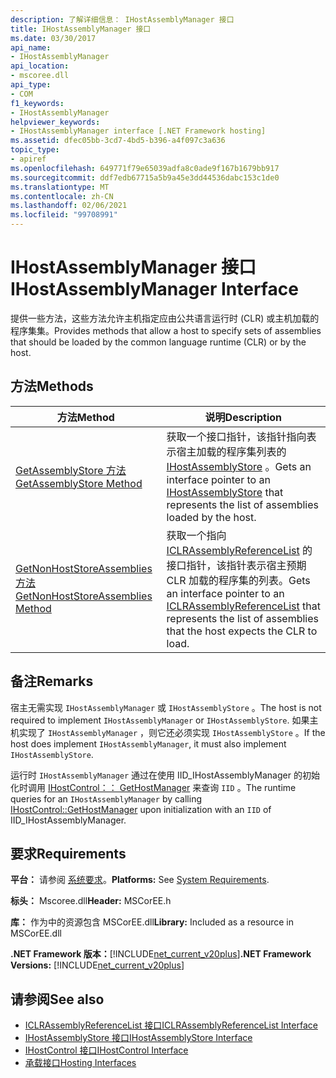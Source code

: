 ```yaml
---
description: 了解详细信息： IHostAssemblyManager 接口
title: IHostAssemblyManager 接口
ms.date: 03/30/2017
api_name:
- IHostAssemblyManager
api_location:
- mscoree.dll
api_type:
- COM
f1_keywords:
- IHostAssemblyManager
helpviewer_keywords:
- IHostAssemblyManager interface [.NET Framework hosting]
ms.assetid: dfec05bb-3cd7-4bd5-b396-a4f097c3a636
topic_type:
- apiref
ms.openlocfilehash: 649771f79e65039adfa8c0ade9f167b1679bb917
ms.sourcegitcommit: ddf7edb67715a5b9a45e3dd44536dabc153c1de0
ms.translationtype: MT
ms.contentlocale: zh-CN
ms.lasthandoff: 02/06/2021
ms.locfileid: "99708991"
---
```

# <a name="ihostassemblymanager-interface"></a><span data-ttu-id="c654a-103">IHostAssemblyManager 接口</span><span class="sxs-lookup"><span data-stu-id="c654a-103">IHostAssemblyManager Interface</span></span>

<span data-ttu-id="c654a-104">提供一些方法，这些方法允许主机指定应由公共语言运行时 (CLR) 或主机加载的程序集集。</span><span class="sxs-lookup"><span data-stu-id="c654a-104">Provides methods that allow a host to specify sets of assemblies that should be loaded by the common language runtime (CLR) or by the host.</span></span>  
  
## <a name="methods"></a><span data-ttu-id="c654a-105">方法</span><span class="sxs-lookup"><span data-stu-id="c654a-105">Methods</span></span>  
  
|<span data-ttu-id="c654a-106">方法</span><span class="sxs-lookup"><span data-stu-id="c654a-106">Method</span></span>|<span data-ttu-id="c654a-107">说明</span><span class="sxs-lookup"><span data-stu-id="c654a-107">Description</span></span>|  
|------------|-----------------|  
|[<span data-ttu-id="c654a-108">GetAssemblyStore 方法</span><span class="sxs-lookup"><span data-stu-id="c654a-108">GetAssemblyStore Method</span></span>](ihostassemblymanager-getassemblystore-method.md)|<span data-ttu-id="c654a-109">获取一个接口指针，该指针指向表示宿主加载的程序集列表的 [IHostAssemblyStore](ihostassemblystore-interface.md) 。</span><span class="sxs-lookup"><span data-stu-id="c654a-109">Gets an interface pointer to an [IHostAssemblyStore](ihostassemblystore-interface.md) that represents the list of assemblies loaded by the host.</span></span>|  
|[<span data-ttu-id="c654a-110">GetNonHostStoreAssemblies 方法</span><span class="sxs-lookup"><span data-stu-id="c654a-110">GetNonHostStoreAssemblies Method</span></span>](ihostassemblymanager-getnonhoststoreassemblies-method.md)|<span data-ttu-id="c654a-111">获取一个指向 [ICLRAssemblyReferenceList](iclrassemblyreferencelist-interface.md) 的接口指针，该指针表示宿主预期 CLR 加载的程序集的列表。</span><span class="sxs-lookup"><span data-stu-id="c654a-111">Gets an interface pointer to an [ICLRAssemblyReferenceList](iclrassemblyreferencelist-interface.md) that represents the list of assemblies that the host expects the CLR to load.</span></span>|  
  
## <a name="remarks"></a><span data-ttu-id="c654a-112">备注</span><span class="sxs-lookup"><span data-stu-id="c654a-112">Remarks</span></span>  

 <span data-ttu-id="c654a-113">宿主无需实现 `IHostAssemblyManager` 或 `IHostAssemblyStore` 。</span><span class="sxs-lookup"><span data-stu-id="c654a-113">The host is not required to implement `IHostAssemblyManager` or `IHostAssemblyStore`.</span></span> <span data-ttu-id="c654a-114">如果主机实现了 `IHostAssemblyManager` ，则它还必须实现 `IHostAssemblyStore` 。</span><span class="sxs-lookup"><span data-stu-id="c654a-114">If the host does implement `IHostAssemblyManager`, it must also implement `IHostAssemblyStore`.</span></span>  
  
 <span data-ttu-id="c654a-115">运行时 `IHostAssemblyManager` 通过在使用 IID_IHostAssemblyManager 的初始化时调用 [IHostControl：： GetHostManager](ihostcontrol-gethostmanager-method.md) 来查询 `IID` 。</span><span class="sxs-lookup"><span data-stu-id="c654a-115">The runtime queries for an `IHostAssemblyManager` by calling [IHostControl::GetHostManager](ihostcontrol-gethostmanager-method.md) upon initialization with an `IID` of IID_IHostAssemblyManager.</span></span>  
  
## <a name="requirements"></a><span data-ttu-id="c654a-116">要求</span><span class="sxs-lookup"><span data-stu-id="c654a-116">Requirements</span></span>  

 <span data-ttu-id="c654a-117">**平台：** 请参阅 [系统要求](../../get-started/system-requirements.md)。</span><span class="sxs-lookup"><span data-stu-id="c654a-117">**Platforms:** See [System Requirements](../../get-started/system-requirements.md).</span></span>  
  
 <span data-ttu-id="c654a-118">**标头：** Mscoree.dll</span><span class="sxs-lookup"><span data-stu-id="c654a-118">**Header:** MSCorEE.h</span></span>  
  
 <span data-ttu-id="c654a-119">**库：** 作为中的资源包含 MSCorEE.dll</span><span class="sxs-lookup"><span data-stu-id="c654a-119">**Library:** Included as a resource in MSCorEE.dll</span></span>  
  
 <span data-ttu-id="c654a-120">**.NET Framework 版本：**[!INCLUDE[net_current_v20plus](../../../../includes/net-current-v20plus-md.md)]</span><span class="sxs-lookup"><span data-stu-id="c654a-120">**.NET Framework Versions:** [!INCLUDE[net_current_v20plus](../../../../includes/net-current-v20plus-md.md)]</span></span>  
  
## <a name="see-also"></a><span data-ttu-id="c654a-121">请参阅</span><span class="sxs-lookup"><span data-stu-id="c654a-121">See also</span></span>

- [<span data-ttu-id="c654a-122">ICLRAssemblyReferenceList 接口</span><span class="sxs-lookup"><span data-stu-id="c654a-122">ICLRAssemblyReferenceList Interface</span></span>](iclrassemblyreferencelist-interface.md)
- [<span data-ttu-id="c654a-123">IHostAssemblyStore 接口</span><span class="sxs-lookup"><span data-stu-id="c654a-123">IHostAssemblyStore Interface</span></span>](ihostassemblystore-interface.md)
- [<span data-ttu-id="c654a-124">IHostControl 接口</span><span class="sxs-lookup"><span data-stu-id="c654a-124">IHostControl Interface</span></span>](ihostcontrol-interface.md)
- [<span data-ttu-id="c654a-125">承载接口</span><span class="sxs-lookup"><span data-stu-id="c654a-125">Hosting Interfaces</span></span>](hosting-interfaces.md)
